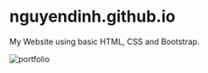 # nguyendinh.github.io
My Website using basic HTML, CSS and Bootstrap.


![portfolio](https://github.com/nguyendinhhh/nguyendinh.github.io/assets/38901542/37a9b814-70d9-4f4f-8e1d-9c2d9b3b76ae)
